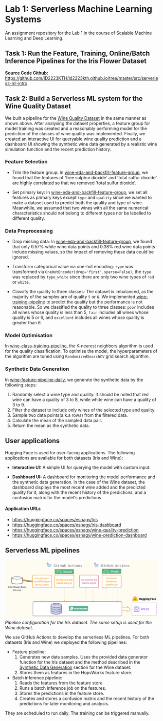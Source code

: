 # Lab 1: Serverless Machine Learning Systems

An assignment repository for the Lab 1 in the course of Scalable Machine Learning and Deep Learning.

## Task 1: Run the Feature, Training, Online/Batch Inference Pipelines for the Iris Flower Dataset

**Source Code Github:** https://github.com/ID2223KTH/id2223kth.github.io/tree/master/src/serverless-ml-intro

## Task 2: Build a Serverless ML system for the Wine Quality Dataset

We built a pipeline for the [Wine Quality Dataset](https://www.kaggle.com/datasets/rajyellow46/wine-quality) in the same manner as shown above. After analysing the dataset properties, a feature group for model training was created and a reasonably performing model for the prediction of the classes of wine quality was implemented. Finally, we created an interactive UI for queryable wine quality prediction and a dashboard UI showing the synthetic wine data generated by a realistic wine simulation function and the recent prediction history.

### Feature Selection

- Trim the feature group: In [wine-eda-and-backfill-feature-group](./Task_2/wine-eda-and-backfill-feature-group.ipynb), we found that the features of 'free sulphur dioxide' and 'total sulfur dioxide' are highly correlated so that we removed 'total sulfur dioxide'.

- Set primary key: In [wine-eda-and-backfill-feature-group](./Task_2/wine-eda-and-backfill-feature-group.ipynb), we set all features as primary keys except `type` and `quality` since we wanted to make a dataset used to predict both the quality and type of wine. Meanwhile, we assumed that two wines with all the same numerical characteristics should not belong to different types nor be labelled to different quality.

### Data Preprocessing

- Drop missing data: In [wine-eda-and-backfill-feature-group](./Task_2/wine-eda-and-backfill-feature-group.ipynb), we found that only 0.57% white wine data points and 0.38% red wine data points include missing values, so the impact of removing these data could be ignored.

- Transform categorical value via one-hot encoding: `type` was transformed via `OneHotEncoder(drop='first',sparse=False)`, the `type` was replaced by `type_white` since there are only two wine types of `red` or `white`.

- Classify the quality to three classes: The dataset is imbalanced, as the majority of the samples are of quality `5` or `6`. We implemented [wine-training-pipeline](./Task_2/wine-training-pipeline.ipynb) to predict the quality but the performance is not reasonable. So we classified the quality to three classes: `poor` includes all wines whose quality is less than 5, `fair` includes all wines whose quality is 5 or 6, and `excellent` includes all wines whose quality is greater than 6.

### Model Optimisation

In [wine-class-training-pipeline](./Task_2/wine-class-training-pipeline.ipynb), the K-nearest neighbors algorithm is used for the quality classification. To optimise the model, the hyperparameters of the algorithm are tuned using `RandomizedSearchCV` grid search algorithm.

### Synthetic Data Generation

In [wine-feature-pipeline-daily](./Task_2/wine-feature-pipeline-daily.py), we generate the synthetic data by the following steps:

1. Randomly select a wine type and quality. It should be noted that red wine can have a quality of 3 to 8, while white wine can have a quality of 3 to 9.
2. Filter the dataset to include only wines of the selected type and quality.
3. Sample two data points(a.k.a rows) from the filtered data.
4. Calculate the mean of the sampled data pair.
5. Return the mean as the synthetic data.

## User applications

Hugging Face is used for user-facing applications. The following applications are available for both datasets (Iris and Wine):

- **Interactive UI:** A simple UI for querying the model with custom input.

- **Dashboard UI:** A dashboard for monitoring the model performance and the synthetic data generation. In the case of the Wine dataset, the dashboard displays the most recent wine added and the predicted quality for it, along with the recent history of the predictions, and a confusion matrix for the model's predictions.

#### Application URLs

- https://huggingface.co/spaces/esnagy/Iris
- https://huggingface.co/spaces/esnagy/iris-dashboard
- https://huggingface.co/spaces/esnagy/wine-quality-prediction
- https://huggingface.co/spaces/esnagy/wine-prediction-dashboard

## Serverless ML pipelines

![Iris as a serverless ML system](./Iris%20as%20a%20serverless%20ML%20system.png)
_Pipeline configuration for the Iris dataset. The same setup is used for the Wine dataset._

We use GitHub Actions to develop the serverless ML pipelines. For both datasets (Iris and Wine) we deployed the following pipelines:

- Feature pipeline:
  1. Generates new data samples. Uses the provided data generator function for the Iris dataset and the method described in the [Synthetic Data Generation](#synthetic-data-generation) section for the Wine dataset.
  2. Stores them as features in the HopsWorks feature store.
- Batch inference pipeline:
  1. Reads the features from the feature store.
  2. Runs a batch inference job on the features.
  3. Stores the predictions in the feature store.
  4. Creates and stores a confusion matrix and the recent history of the predictions for later monitoring and analysis.

They are scheduled to run daily. The training can be triggered manually.

